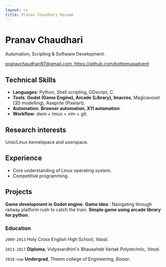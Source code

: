 ```yaml
---
layout: cv
title: Pranav Chaudhari Resume
---
```


# Pranav Chaudhari
Automation, Scripting & Software Development.
<div id="webaddress">
<a href="pranavchaudhari97@gmail.com">pranavchaudhari97@gmail.com, </a>
<a href="https://github.com/bottomupadvent">https://github.com/bottomupadvent</a>
</div>


## Technical Skills

- **Languages**: Python, Shell scripting, GDscript, C.
- **Tools**: **Godot (Game Engine), Arcade (Library), Imacros**, Magicavoxel (3D modelling), Aseprite (Pixelart).
- **Automation**: **Browser automation, X11 automation**.
- **Workflow**: dwm + tmux + vim + git.

## Research interests

Unix/Linux kernelspace and userspace.

## Experience

- Core understanding of Linux operating system.
- Competitive programming.

## Projects

**Game development in Godot engine**.
    **Game Idea** : Navigating through railway platform rush to catch the train.
**Simple game using arcade library for python**.

### Education

`2009-2013`
Holy Cross English High School, *Vasai*.

`2013-2017`
**Diploma**, Vidyavardhini's Bhausaheb Vartak Polytechnic, *Vasai*.

`2018-now`
**Undergrad**, Theem college of Engineering, *Boisar*.


<!-- ### Footer

Last updated: May 2013 -->
